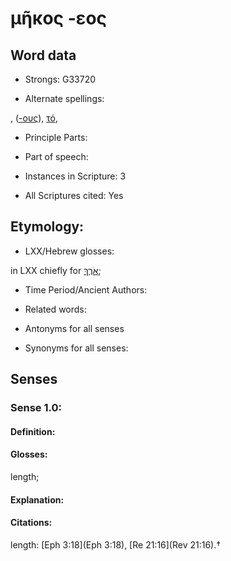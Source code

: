 # μῆκος -εος

<!-- Status: S2=NeedsEdits -->
<!-- Lexica used for edits:   -->

## Word data

* Strongs: G33720

* Alternate spellings:

,  ([-ους]()), [τό](),

* Principle Parts: 


* Part of speech: 


* Instances in Scripture: 3

* All Scriptures cited: Yes

## Etymology: 


* LXX/Hebrew glosses: 

in LXX chiefly for [אֹרֶךְ](//en-uhl/H0753);

* Time Period/Ancient Authors: 


* Related words: 

* Antonyms for all senses

* Synonyms for all senses: 


## Senses 


### Sense  1.0: 

#### Definition: 

#### Glosses: 

length; 

#### Explanation: 


#### Citations: 

length: [Eph 3:18](Eph 3:18), [Re 21:16](Rev 21:16).†
